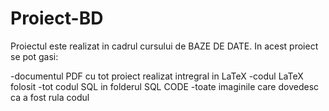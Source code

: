 # Proiect-BD

Proiectul este realizat in cadrul cursului de BAZE DE DATE.
In acest proiect se pot gasi:

-documentul PDF cu tot proiect realizat intregral in LaTeX
-codul LaTeX folosit
-tot codul SQL in folderul SQL CODE
-toate imaginile care dovedesc ca a fost rula codul
